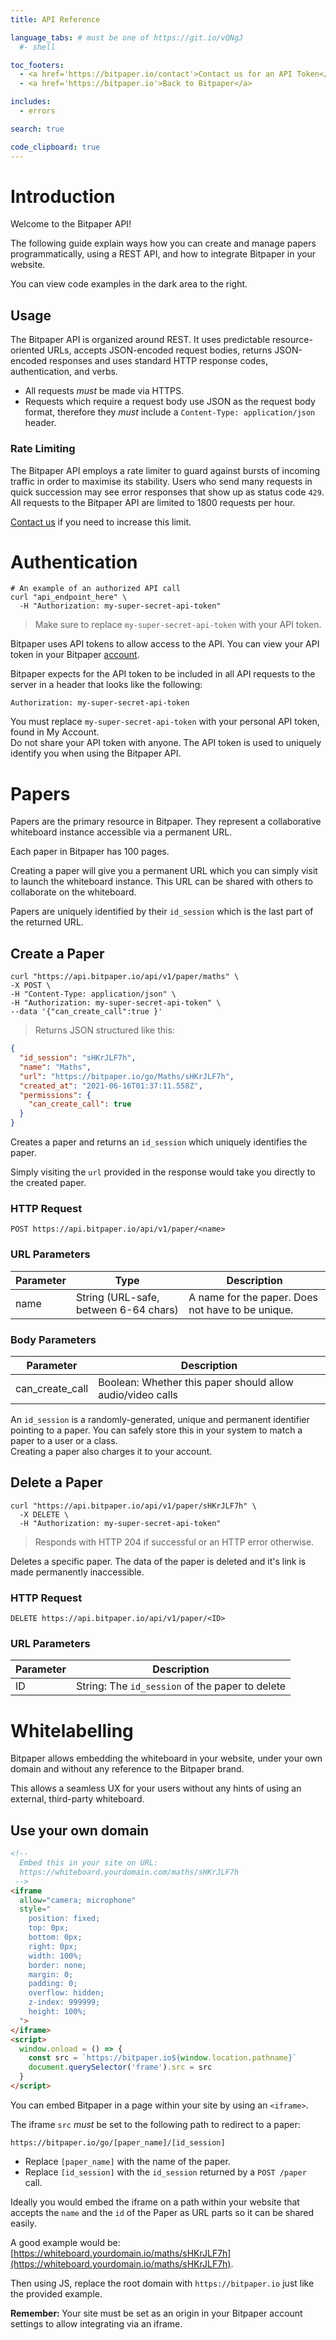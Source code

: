 ```yaml
---
title: API Reference

language_tabs: # must be one of https://git.io/vQNgJ
  #- shell

toc_footers:
  - <a href='https://bitpaper.io/contact'>Contact us for an API Token</a>
  - <a href='https://bitpaper.io'>Back to Bitpaper</a>

includes:
  - errors

search: true

code_clipboard: true
---
```


# Introduction

Welcome to the Bitpaper API!

The following guide explain ways how you can create and manage papers
programmatically, using a REST API, and how to integrate
Bitpaper in your website.

You can view code examples in the dark area to the right.

## Usage

The Bitpaper API is organized around REST. It uses predictable
resource-oriented URLs, accepts JSON-encoded request bodies,
returns JSON-encoded responses and uses standard HTTP response codes,
authentication, and verbs.

- All requests *must* be made via HTTPS.
- Requests which require a request body use JSON as the request body format,
  therefore they *must* include a `Content-Type: application/json` header.

### Rate Limiting

The Bitpaper API employs a rate limiter to guard against bursts of incoming
traffic in order to maximise its stability. Users who send many requests in
quick succession may see error responses that show up as status code `429`.
All requests to the Bitpaper API are limited to 1800 requests per hour.

<a href='https://bitpaper.io/contact'>Contact us</a> if you need to increase
this limit.

# Authentication

```shell
# An example of an authorized API call
curl "api_endpoint_here" \
  -H "Authorization: my-super-secret-api-token"
```

> Make sure to replace `my-super-secret-api-token` with your API token.

Bitpaper uses API tokens to allow access to the API.
You can view your API token in your Bitpaper
[account](http://bitpaper.io/account#developers).

Bitpaper expects for the API token to be included in all API requests to the
server in a header that looks like the following:

`Authorization: my-super-secret-api-token`

<aside class="notice">
  You must replace <code>my-super-secret-api-token</code> with your personal
  API token, found in My Account.
</aside>

<aside class="warning">
  Do not share your API token with anyone. The API token is used to uniquely
  identify you when using the Bitpaper API.
</aside>

# Papers

Papers are the primary resource in Bitpaper. They represent a collaborative
whiteboard instance accessible via a permanent URL.

Each paper in Bitpaper has 100 pages.

Creating a paper will give you a permanent URL which you can simply visit to
launch the whiteboard instance. This URL can be shared with others to
collaborate on the whiteboard.

Papers are uniquely identified by their `id_session` which is the last
part of the returned URL.

## Create a Paper

```shell
curl "https://api.bitpaper.io/api/v1/paper/maths" \
-X POST \
-H "Content-Type: application/json" \
-H "Authorization: my-super-secret-api-token" \
--data '{"can_create_call":true }'
```

> Returns JSON structured like this:

```json
{
  "id_session": "sHKrJLF7h",
  "name": "Maths",
  "url": "https://bitpaper.io/go/Maths/sHKrJLF7h",
  "created_at": "2021-06-16T01:37:11.558Z",
  "permissions": {
    "can_create_call": true
  }
}
```

Creates a paper and returns an `id_session` which uniquely
identifies the paper.

Simply visiting the `url` provided in the response would take you directly to
the created paper.

### HTTP Request

`POST https://api.bitpaper.io/api/v1/paper/<name>`

### URL Parameters

Parameter | Type | Description
--------- | ---- | -----------
name | String (URL-safe, between 6-64 chars) | A name for the paper. Does not have to be unique.

### Body Parameters

Parameter | Description
--------- | -----------
can_create_call | Boolean: Whether this paper should allow audio/video calls

<aside class="notice">
An <code>id_session</code> is a randomly-generated, unique and permanent
identifier pointing to a paper.
You can safely store this in your system to match a paper to a user or a class.
</aside>

<aside class="warning">
  Creating a paper also charges it to your account.
</aside>

## Delete a Paper

```shell
curl "https://api.bitpaper.io/api/v1/paper/sHKrJLF7h" \
  -X DELETE \
  -H "Authorization: my-super-secret-api-token"
```

> Responds with HTTP 204 if successful or an HTTP error
> otherwise.

Deletes a specific paper. The data of the paper is deleted and it's link
is made permanently inaccessible.

### HTTP Request

`DELETE https://api.bitpaper.io/api/v1/paper/<ID>`

### URL Parameters

Parameter | Description
--------- | -----------
ID | String: The `id_session` of the paper to delete

# Whitelabelling

Bitpaper allows embedding the whiteboard in your website, under your own domain
and  without any reference to the Bitpaper brand.

This allows a seamless UX for your users without any hints of using an external,
third-party whiteboard.

## Use your own domain

```html
<!--
  Embed this in your site on URL:
  https://whiteboard.yourdomain.com/maths/sHKrJLF7h
 -->
<iframe
  allow="camera; microphone"
  style="
    position: fixed;
    top: 0px;
    bottom: 0px;
    right: 0px;
    width: 100%;
    border: none;
    margin: 0;
    padding: 0;
    overflow: hidden;
    z-index: 999999;
    height: 100%;
  ">
</iframe>
<script>
  window.onload = () => {
    const src = `https://bitpaper.io${window.location.pathname}`
    document.querySelector('frame').src = src
  }
</script>
```

You can embed Bitpaper in a page within your site by using an `<iframe>`.

The iframe `src` *must* be set to the following path to redirect to a paper:

`https://bitpaper.io/go/[paper_name]/[id_session]`

- Replace `[paper_name]` with the name of the paper.
- Replace `[id_session]` with the `id_session` returned by a `POST /paper`
  call.

Ideally you would embed the iframe on a path within your website that accepts
the `name` and the `id` of the Paper as URL parts so it can be shared easily.

A good example would be: [https://whiteboard.yourdomain.io/maths/sHKrJLF7h](https://whiteboard.yourdomain.io/maths/sHKrJLF7h).

Then using JS, replace the root domain with `https://bitpaper.io` just
like the provided example.

<aside class="warning">
  <strong> Remember: </strong> Your site must be set as an origin in your
  Bitpaper account settings to allow integrating via an iframe.
</aside>
